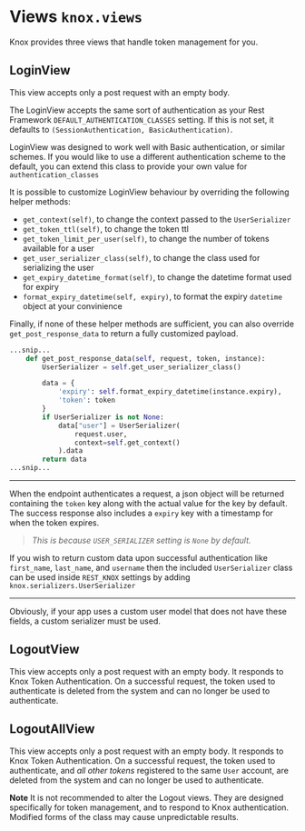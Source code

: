 # Views `knox.views`
Knox provides three views that handle token management for you.

## LoginView
This view accepts only a post request with an empty body.

The LoginView accepts the same sort of authentication as your Rest Framework
`DEFAULT_AUTHENTICATION_CLASSES` setting. If this is not set, it defaults to
`(SessionAuthentication, BasicAuthentication)`.

LoginView was designed to work well with Basic authentication, or similar
schemes. If you would like to use a different authentication scheme to the
default, you can extend this class to provide your own value for
`authentication_classes`

It is possible to customize LoginView behaviour by overriding the following
helper methods:
- `get_context(self)`, to change the context passed to the `UserSerializer`
- `get_token_ttl(self)`, to change the token ttl
- `get_token_limit_per_user(self)`, to change the number of tokens available for a user
- `get_user_serializer_class(self)`, to change the class used for serializing the user
- `get_expiry_datetime_format(self)`, to change the datetime format used for expiry
- `format_expiry_datetime(self, expiry)`, to format the expiry `datetime` object at your convinience

Finally, if none of these helper methods are sufficient, you can also override `get_post_response_data`
to return a fully customized payload.

```python
...snip...
    def get_post_response_data(self, request, token, instance):
        UserSerializer = self.get_user_serializer_class()

        data = {
            'expiry': self.format_expiry_datetime(instance.expiry),
            'token': token
        }
        if UserSerializer is not None:
            data["user"] = UserSerializer(
                request.user,
                context=self.get_context()
            ).data
        return data
...snip...
```

---
When the endpoint authenticates a request, a json object will be returned
containing the `token` key along with the actual value for the key by default.
The success response also includes a `expiry` key with a timestamp for when
the token expires.

> *This is because `USER_SERIALIZER` setting is `None` by default.*

If you wish to return custom data upon successful authentication
like `first_name`, `last_name`, and `username` then the included `UserSerializer`
class can be used inside `REST_KNOX` settings by adding `knox.serializers.UserSerializer`

---

Obviously, if your app uses a custom user model that does not have these fields,
a custom serializer must be used.

## LogoutView
This view accepts only a post request with an empty body.
It responds to Knox Token Authentication. On a successful request,
the token used to authenticate is deleted from the
system and can no longer be used to authenticate.

## LogoutAllView
This view accepts only a post request with an empty body. It responds to Knox Token
Authentication.
On a successful request, the token used to authenticate, and *all other tokens*
registered to the same `User` account, are deleted from the
system and can no longer be used to authenticate.

**Note** It is not recommended to alter the Logout views. They are designed
specifically for token management, and to respond to Knox authentication.
Modified forms of the class may cause unpredictable results.
